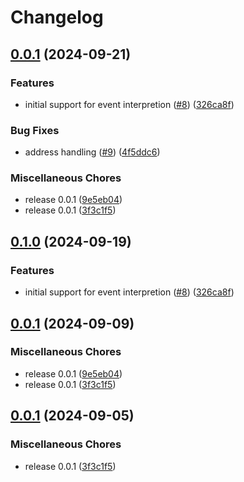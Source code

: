 # Changelog

## [0.0.1](https://github.com/skadisch/node-lksctp/compare/v0.1.0...v0.0.1) (2024-09-21)


### Features

* initial support for event interpretion ([#8](https://github.com/skadisch/node-lksctp/issues/8)) ([326ca8f](https://github.com/skadisch/node-lksctp/commit/326ca8f78abb88cfc34d4745a1454eac5b24f0ed))


### Bug Fixes

* address handling ([#9](https://github.com/skadisch/node-lksctp/issues/9)) ([4f5ddc6](https://github.com/skadisch/node-lksctp/commit/4f5ddc6c809af01bc505a0df656326c93a87e6c9))


### Miscellaneous Chores

* release 0.0.1 ([9e5eb04](https://github.com/skadisch/node-lksctp/commit/9e5eb04ab801350e8d6c88fc8994cd5f05df5a48))
* release 0.0.1 ([3f3c1f5](https://github.com/skadisch/node-lksctp/commit/3f3c1f55dbf9e94f2e75620f02e18aefa4f9ebb2))

## [0.1.0](https://github.com/onomondo/node-lksctp/compare/v0.0.1...v0.1.0) (2024-09-19)


### Features

* initial support for event interpretion ([#8](https://github.com/onomondo/node-lksctp/issues/8)) ([326ca8f](https://github.com/onomondo/node-lksctp/commit/326ca8f78abb88cfc34d4745a1454eac5b24f0ed))

## [0.0.1](https://github.com/onomondo/node-lksctp/compare/v0.0.1...v0.0.1) (2024-09-09)


### Miscellaneous Chores

* release 0.0.1 ([9e5eb04](https://github.com/onomondo/node-lksctp/commit/9e5eb04ab801350e8d6c88fc8994cd5f05df5a48))
* release 0.0.1 ([3f3c1f5](https://github.com/onomondo/node-lksctp/commit/3f3c1f55dbf9e94f2e75620f02e18aefa4f9ebb2))

## [0.0.1](https://github.com/onomondo/node-lksctp/compare/v0.0.1...v0.0.1) (2024-09-05)


### Miscellaneous Chores

* release 0.0.1 ([3f3c1f5](https://github.com/onomondo/node-lksctp/commit/3f3c1f55dbf9e94f2e75620f02e18aefa4f9ebb2))
